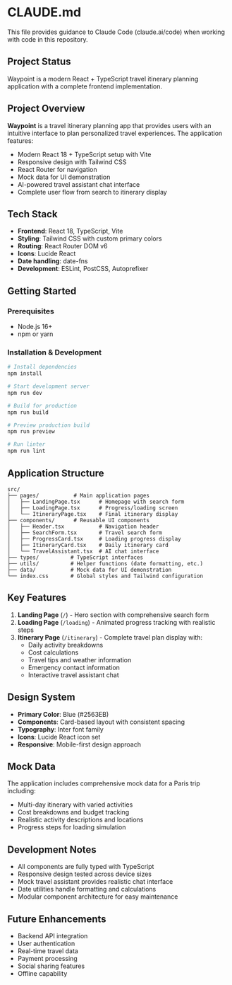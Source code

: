 # CLAUDE.md

This file provides guidance to Claude Code (claude.ai/code) when working with code in this repository.

## Project Status

Waypoint is a modern React + TypeScript travel itinerary planning application with a complete frontend implementation.

## Project Overview

**Waypoint** is a travel itinerary planning app that provides users with an intuitive interface to plan personalized travel experiences. The application features:

- Modern React 18 + TypeScript setup with Vite
- Responsive design with Tailwind CSS
- React Router for navigation
- Mock data for UI demonstration
- AI-powered travel assistant chat interface
- Complete user flow from search to itinerary display

## Tech Stack

- **Frontend**: React 18, TypeScript, Vite
- **Styling**: Tailwind CSS with custom primary colors
- **Routing**: React Router DOM v6
- **Icons**: Lucide React
- **Date handling**: date-fns
- **Development**: ESLint, PostCSS, Autoprefixer

## Getting Started

### Prerequisites
- Node.js 16+ 
- npm or yarn

### Installation & Development

```bash
# Install dependencies
npm install

# Start development server
npm run dev

# Build for production
npm run build

# Preview production build
npm run preview

# Run linter
npm run lint
```

## Application Structure

```
src/
├── pages/           # Main application pages
│   ├── LandingPage.tsx      # Homepage with search form
│   ├── LoadingPage.tsx      # Progress/loading screen
│   └── ItineraryPage.tsx    # Final itinerary display
├── components/      # Reusable UI components
│   ├── Header.tsx           # Navigation header
│   ├── SearchForm.tsx       # Travel search form
│   ├── ProgressCard.tsx     # Loading progress display
│   ├── ItineraryCard.tsx    # Daily itinerary card
│   └── TravelAssistant.tsx  # AI chat interface
├── types/          # TypeScript interfaces
├── utils/          # Helper functions (date formatting, etc.)
├── data/           # Mock data for UI demonstration
└── index.css       # Global styles and Tailwind configuration
```

## Key Features

1. **Landing Page** (`/`) - Hero section with comprehensive search form
2. **Loading Page** (`/loading`) - Animated progress tracking with realistic steps
3. **Itinerary Page** (`/itinerary`) - Complete travel plan display with:
   - Daily activity breakdowns
   - Cost calculations
   - Travel tips and weather information
   - Emergency contact information
   - Interactive travel assistant chat

## Design System

- **Primary Color**: Blue (#2563EB)
- **Components**: Card-based layout with consistent spacing
- **Typography**: Inter font family
- **Icons**: Lucide React icon set
- **Responsive**: Mobile-first design approach

## Mock Data

The application includes comprehensive mock data for a Paris trip including:
- Multi-day itinerary with varied activities
- Cost breakdowns and budget tracking
- Realistic activity descriptions and locations
- Progress steps for loading simulation

## Development Notes

- All components are fully typed with TypeScript
- Responsive design tested across device sizes
- Mock travel assistant provides realistic chat interface
- Date utilities handle formatting and calculations
- Modular component architecture for easy maintenance

## Future Enhancements

- Backend API integration
- User authentication
- Real-time travel data
- Payment processing
- Social sharing features
- Offline capability